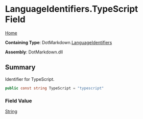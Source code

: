 # LanguageIdentifiers\.TypeScript Field

[Home](../../../README.md)

**Containing Type**: DotMarkdown\.[LanguageIdentifiers](../README.md)

**Assembly**: DotMarkdown\.dll

## Summary

Identifier for TypeScript\.

```csharp
public const string TypeScript = "typescript"
```

### Field Value

[String](https://docs.microsoft.com/en-us/dotnet/api/system.string)

